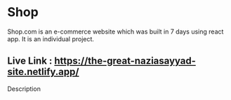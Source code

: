 # Shop 

 Shop.com is an e-commerce website which was  built in 7 days using react app. It is an individual project.

## Live Link : https://the-great-naziasayyad-site.netlify.app/

Description 
